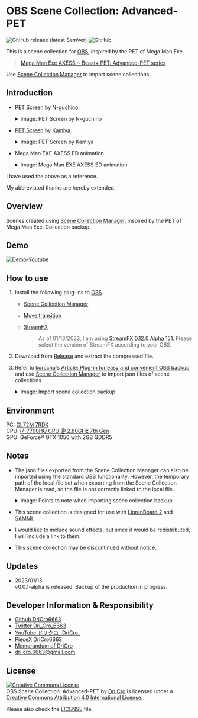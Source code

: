 # OBS Scene Collection: Advanced-PET

![GitHub release (latest SemVer)](https://img.shields.io/github/v/release/DriCro6663/advanced-pet)
![GitHub](https://img.shields.io/github/license/DriCro6663/advanced-pet)

This is a scene collection for [OBS](https://obsproject.com/ja), inspired by the PET of Mega Man Exe.

> [Mega Man Exe AXESS ~ Beast+ PET: Advanced-PET series](https://www.nicovideo.jp/watch/sm30540016)

Use [Scene Collection Manager](https://obsproject.com/forum/resources/scene-collection-manager.1434/) to import scene collections.

## Introduction

* [PET Screen](https://exe-rockman.net/wp-content/uploads/2020/06/pet06.png) by [N-guchino](https://exe-rockman.net/).

    <details>
    <summary>Image: PET Screen by N-guchino</summary>

    [![N-guchino_PET](https://exe-rockman.net/wp-content/uploads/2020/06/pet06.png)](https://exe-rockman.net/make_a_pet_extra01/)

    </details>

* [PET Screen](https://www.nicovideo.jp/watch/sm36826926) by [Kamiya](https://www.nicovideo.jp/user/19608348).

    <details>
    <summary>Image: PET Screen by Kamiya</summary>

    [![ロックマンエグゼ風仮想背景](https://img.cdn.nimg.jp/s/nicovideo/thumbnails/36826926/36826926.61672808.original/r1280x720l?key=288286928b9953df497529e34b1532da9f672da9b8e034b847091eaf6e526f75)](https://www.youtube.com/watch?v=lhHvjWNb8AA)

    </details>

* Mega Man EXE AXESS ED animation

    <details>
    <summary>Image: Mega Man EXE AXESS ED animation</summary>

    [![光とどく場所ノンテロ](https://img.cdn.nimg.jp/s/nicovideo/thumbnails/30540016/30540016.original/r1280x720l?key=52b270c1df982983aa0f64c9f029287bb0965a98f31a33d56cacd9c0dc75bc5a)](https://www.nicovideo.jp/watch/sm30540016)

    </details>

I have used the above as a reference.

My abbreviated thanks are hereby extended.

## Overview

Scenes created using [Scene Collection Manager](https://obsproject.com/forum/resources/scene-collection-manager.1434/), inspired by the PET of Mega Man Exe. Collection backup.

## Demo

[![Demo-Youtube](http://img.youtube.com/vi/KgNUYQ3U1BY/0.jpg)](https://www.youtube.com/watch?v=KgNUYQ3U1BY)

## How to use

1. Install the following plug-ins to [OBS](https://obsproject.com).

    * [Scene Collection Manager](https://obsproject.com/forum/resources/scene-collection-manager.1434/)
    * [Move transition](https://obsproject.com/forum/resources/move-transition.913/)
    * [StreamFX](https://obsproject.com/forum/resources/streamfx-for-obs%C2%AE-studio.578/)

        > As of 01/13/2023, I am using [StreamFX 0.12.0 Alpha 151](https://github.com/Xaymar/obs-StreamFX/releases/tag/0.12.0a151). Please select the version of StreamFX according to your OBS.

2. Download from [Release](https://github.com/DriCro6663//releases) and extract the compressed file.

3. Refer to [kurocha](https://kurocha.jp/)'s [Article: Plug-in for easy and convenient OBS backup](https://kurocha.jp/obs-scene-collection-manager) and use [Scene Collection Manager](https://obsproject.com/forum/resources/scene-collection-manager.1434/) to import json files of scene collections.

    <details><summary>
    Image: Import scene collection backup
    </summary>
    
    ![kurocha-import-01](https://kurocha.jp/wp-content/uploads/2022/05/2022-05-09_17h12_27-1.jpg)
    
    ![kurocha-import-02](https://kurocha.jp/wp-content/uploads/2022/05/2022-05-09_17h14_04.jpg)
    
    ![kurocha-import-03](https://kurocha.jp/wp-content/uploads/2022/05/2022-05-09_17h17_53.jpg)
    
    > [Plug-in for easy and convenient OBS backup](https://kurocha.jp/obs-scene-collection-manager)
    </details>

## Environment

PC: [GL72M 7RDX](https://www.msi.com/Laptop/GL72M-7RDX/Specification)  
CPU: [i7-7700HQ CPU @ 2.80GHz 7th Gen](https://www.intel.co.jp/content/www/jp/ja/products/sku/97185/intel-core-i77700hq-processor-6m-cache-up-to-3-80-ghz/specifications.html)  
GPU: GeForce® GTX 1050 with 2GB GDDR5

## Notes

* The json files exported from the Scene Collection Manager can also be imported using the standard OBS functionality. However, the temporary path of the local file set when exporting from the Scene Collection Manager is read, so the file is not correctly linked to the local file.

    <details><summary>
    Image: Points to note when importing scene collection backup
    </summary>
    
    ![kurocha-note-01](https://kurocha.jp/wp-content/uploads/2022/05/2022-05-09_17h11_06.jpg)
    
    ![kurocha-note-02](https://kurocha.jp/wp-content/uploads/2022/05/2022-05-09_17h17_02.jpg)
    
    > [Plug-in for easy and convenient OBS backup](https://kurocha.jp/obs-scene-collection-manager)

    </details>

* This scene collection is designed for use with [LioranBoard 2](https://github.com/LioranWaters/Lioranboard2Update) and [SAMMI](https://sammi.solutions/).

* I would like to include sound effects, but since it would be redistributed, I will include a link to them.

* This scene collection may be discontinued without notice.

## Updates

* 2023/01/13:<br>v0.0.1-alpha is released. Backup of the production in progress.

## Developer Information & Responsibility

* [Github DriCro6663](https://github.com/DriCro6663)
* [Twitter Dri_Cro_6663](https://twitter.com/Dri_Cro_6663)
* [YouTube ドリクロ -DriCro-](https://www.youtube.com/channel/UCyWgav9wdiPVjYphB7jrWCQ)
* [PieceX DriCro6663](https://www.piecex.com/users/profile/DriCro6663)
* [Memorandum of DriCro](https://dri-cro-6663.jp/)
* dri.cro.6663@gmail.com

## License

<a rel="license" href="http://creativecommons.org/licenses/by/4.0/"><img alt="Creative Commons License" style="border-width:0" src="https://i.creativecommons.org/l/by/4.0/88x31.png" /></a><br /><span xmlns:dct="http://purl.org/dc/terms/" href="http://purl.org/dc/dcmitype/Dataset" property="dct:title" rel="dct:type">OBS Scene Collection: Advanced-PET</span> by <a xmlns:cc="http://creativecommons.org/ns#" href="https://github.com/DriCro6663/advanced-pet" property="cc:attributionName" rel="cc:attributionURL">Dri Cro</a> is licensed under a <a rel="license" href="http://creativecommons.org/licenses/by/4.0/">Creative Commons Attribution 4.0 International License</a>.

Please also check the [LICENSE](.LICENSE) file.
